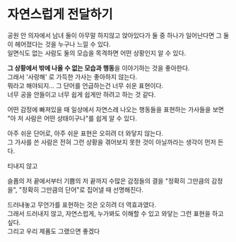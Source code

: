 # 자연스럽게 전달하기

공원 안 의자에서 남녀 둘이 아무말 하지않고 앉아있다가 둘 중 하나가 일어난다면 그 둘이 헤어졌다는 것을 누구나 느낄 수 있다.  
일면식도 없는 사람도 둘의 모습을 목격하면 어떤 상황인지 알 수 있다.  
  
**그 상황에서 밖에 나올 수 없는 모습과 행동**을 이야기하는 것을 좋아한다.  
그래서 '사랑해' 로 가득한 가사는 좋아하지 않는다.  
뭐라고 해야되지... 그 단어를 언급하는건 너무 쉬운 표현이다.  
너무 공을 안들이고 너무 쉽게 쉽게만 하려고 하는 것 같다.  


어떤 감정에 빠져있을 때 일상에서 자연스레 나오는 행동들을 표현하는 가사들을 보면 "아 저 사람은 어떤 상태이구나"를 쉽게 알 수 있다.  
  

아주 쉬운 단어로, 아주 쉬운 표현은 오히려 더 와닿지 않는다.  
그 가사를 쓴 사람은 전혀 그런 상황을 겪어보지 못한 것이 아닐까라는 생각이 먼저 든다.  
  
티내지 않고 
  
슬픔의 저 끝에서부터 기쁨의 저 끝까지 수많은 감정들의 결을 "정확히 그만큼의 감정을", "정확히 그만큼의 단어"로 집어낼 때 선명해진다.  
  
드러내놓고 무언가를 표현하는 것은 오히려 더 역효과였다.  
그래서 드러내지 않고, 자연스럽게, 누가봐도 이해할 수 있고 와닿는 그런 표현을 하고 싶다.  
그리고 우리 제품도 그랬으면 좋겠다